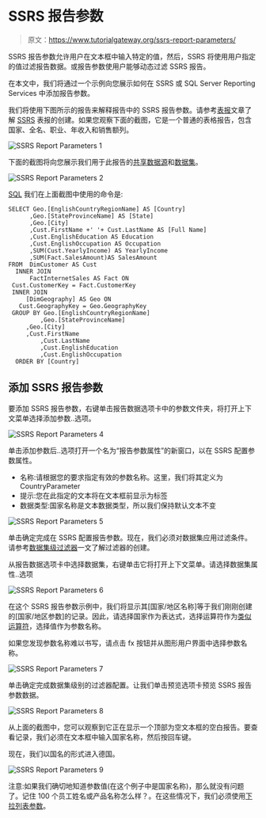 # SSRS 报告参数

> 原文：<https://www.tutorialgateway.org/ssrs-report-parameters/>

SSRS 报告参数允许用户在文本框中输入特定的值，然后，SSRS 将使用用户指定的值过滤报告数据。或报告参数使用户能够动态过滤 SSRS 报告。

在本文中，我们将通过一个示例向您展示如何在 SSRS 或 SQL Server Reporting Services 中添加报告参数。

我们将使用下图所示的报告来解释报告中的 SSRS 报告参数。请参考[表报](https://www.tutorialgateway.org/ssrs-table-report/)文章了解 [SSRS](https://www.tutorialgateway.org/ssrs/) 表报的创建。如果您观察下面的截图，它是一个普通的表格报告，包含国家、全名、职业、年收入和销售额列。

![SSRS Report Parameters 1](img/845058ac8131c2b6e2d946988422671f.png)

下面的截图将向您展示我们用于此报告的[共享数据源](https://www.tutorialgateway.org/ssrs-shared-data-source/)和[数据集](https://www.tutorialgateway.org/shared-dataset-in-ssrs/)。

![SSRS Report Parameters 2](img/d87b5383a795dac191ab5a5f9520568e.png)

[SQL](https://www.tutorialgateway.org/sql/) 我们在上面截图中使用的命令是:

```
SELECT Geo.[EnglishCountryRegionName] AS [Country]
      ,Geo.[StateProvinceName] AS [State]
      ,Geo.[City]
      ,Cust.FirstName +' '+ Cust.LastName AS [Full Name]  
      ,Cust.EnglishEducation AS Education 
      ,Cust.EnglishOccupation AS Occupation
      ,SUM(Cust.YearlyIncome) AS YearlyIncome
      ,SUM(Fact.SalesAmount)AS SalesAmount 
FROM  DimCustomer AS Cust
  INNER JOIN
      FactInternetSales AS Fact ON 
 Cust.CustomerKey = Fact.CustomerKey
 INNER JOIN
     [DimGeography] AS Geo ON
   Cust.GeographyKey = Geo.GeographyKey
 GROUP BY Geo.[EnglishCountryRegionName]
         ,Geo.[StateProvinceName] 
	 ,Geo.[City]
	 ,Cust.FirstName
         ,Cust.LastName  
         ,Cust.EnglishEducation 
         ,Cust.EnglishOccupation 
  ORDER BY [Country]

```

## 添加 SSRS 报告参数

要添加 SSRS 报告参数，右键单击报告数据选项卡中的参数文件夹，将打开上下文菜单选择添加参数..选项。

![SSRS Report Parameters 4](img/c0f82233bb8ae83db8665c39e847df84.png)

单击添加参数后..选项打开一个名为“报告参数属性”的新窗口，以在 SSRS 配置参数属性。

*   名称:请根据您的要求指定有效的参数名称。这里，我们将其定义为 CountryParameter
*   提示:您在此指定的文本将在文本框前显示为标签
*   数据类型:国家名称是文本数据类型，所以我们保持默认文本不变

![SSRS Report Parameters 5](img/48b535469e98481d2edddd2a62e0b7d8.png)

单击确定完成在 SSRS 配置报告参数。现在，我们必须对数据集应用过滤条件。请参考[数据集级过滤器](https://www.tutorialgateway.org/filters-at-dataset-level-in-ssrs/)一文了解过滤器的创建。

从报告数据选项卡中选择数据集，右键单击它将打开上下文菜单。请选择数据集属性..选项

![SSRS Report Parameters 6](img/6e18189b449d07944b558e75d6c34851.png)

在这个 SSRS 报告参数示例中，我们将显示其[国家/地区名称]等于我们刚刚创建的[国家/地区参数]的记录。因此，请选择国家作为表达式，选择运算符作为[类似运算符](https://www.tutorialgateway.org/sql-like/)，选择值作为参数名称。

如果您发现参数名称难以书写，请点击 fx 按钮并从图形用户界面中选择参数名称。

![SSRS Report Parameters 7](img/653c1ab108e2979001d8afa1da3dee06.png)

单击确定完成数据集级别的过滤器配置。让我们单击预览选项卡预览 SSRS 报告参数数据。

![SSRS Report Parameters 8](img/27293757d96e83f57b456f91cfe9fc7f.png)

从上面的截图中，您可以观察到它正在显示一个顶部为空文本框的空白报告。要查看记录，我们必须在文本框中输入国家名称，然后按回车键。

现在，我们以国名的形式进入德国。

![SSRS Report Parameters 9](img/88fdf33146aa0fdb3039f0b2b266942e.png)

注意:如果我们确切地知道参数值(在这个例子中是国家名称)，那么就没有问题了。记住 100 个员工姓名或产品名称怎么样？。在这些情况下，我们必须使用[下拉列表参数](https://www.tutorialgateway.org/drop-down-list-parameters-in-ssrs/)。